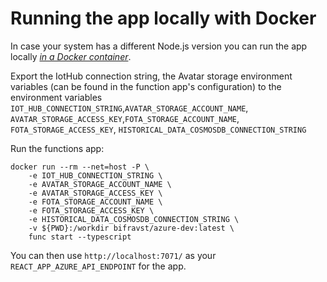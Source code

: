 # Running the app locally with Docker

In case your system has a different Node.js version you can run the app locally
[_in a Docker container_](https://hub.docker.com/r/bifravst/azure-dev).

Export the IotHub connection string, the Avatar storage environment variables
(can be found in the function app's configuration) to the environment variables
`IOT_HUB_CONNECTION_STRING`,`AVATAR_STORAGE_ACCOUNT_NAME`,
`AVATAR_STORAGE_ACCESS_KEY`,`FOTA_STORAGE_ACCOUNT_NAME`,
`FOTA_STORAGE_ACCESS_KEY`, `HISTORICAL_DATA_COSMOSDB_CONNECTION_STRING`

Run the functions app:

    docker run --rm --net=host -P \
        -e IOT_HUB_CONNECTION_STRING \
        -e AVATAR_STORAGE_ACCOUNT_NAME \
        -e AVATAR_STORAGE_ACCESS_KEY \
        -e FOTA_STORAGE_ACCOUNT_NAME \
        -e FOTA_STORAGE_ACCESS_KEY \
        -e HISTORICAL_DATA_COSMOSDB_CONNECTION_STRING \
        -v ${PWD}:/workdir bifravst/azure-dev:latest \
        func start --typescript

You can then use `http://localhost:7071/` as your `REACT_APP_AZURE_API_ENDPOINT`
for the app.
